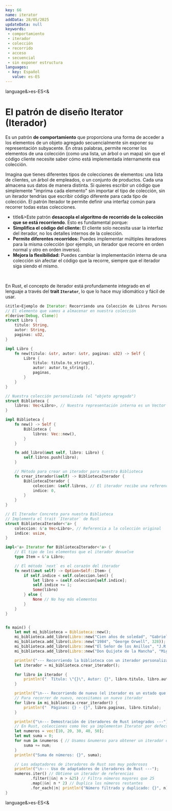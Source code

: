 ```yaml
---
key: 66
name: iterator
addData: 28/05/2025
updateData: null
keywords: 
 - comportamiento
 - iterador
 - colección
 - recorrido
 - acceso
 - secuencial
 - sin exponer estructura
languages:
 - key: Español
   value: es-ES
---
```

language&>es-ES<&
# El patrón de diseño **Iterator** (Iterador)
Es un patrón **de comportamiento** que proporciona una forma de acceder a los elementos de un objeto agregado secuencialmente sin exponer su representación subyacente. En otras palabras, permite recorrer los elementos de una colección (como una lista, un árbol o un mapa) sin que el código cliente necesite saber cómo está implementada internamente esa colección.

Imagina que tienes diferentes tipos de colecciones de elementos: una lista de clientes, un árbol de empleados, o un conjunto de productos. Cada una almacena sus datos de manera distinta. Si quieres escribir un código que simplemente "imprima cada elemento" sin importar el tipo de colección, sin un iterador tendrías que escribir código diferente para cada tipo de colección. El patrón Iterador te permite definir una interfaz común para recorrer todas estas colecciones.

 - title&>Este patrón **desacopla el algoritmo de recorrido de la colección que se está recorriendo**. Esto es fundamental porque:
 - **Simplifica el código del cliente:** El cliente solo necesita usar la interfaz del iterador, no los detalles internos de la colección.
 - **Permite diferentes recorridos:** Puedes implementar múltiples iteradores para la misma colección (por ejemplo, un iterador que recorre en orden normal y otro en orden inverso).
 - **Mejora la flexibilidad:** Puedes cambiar la implementación interna de una colección sin afectar el código que la recorre, siempre que el iterador siga siendo el mismo.

<br />

En Rust, el concepto de iterador está profundamente integrado en el lenguaje a través del **trait `Iterator`**, lo que lo hace muy idiomático y fácil de usar.

```rust
&title>Ejemplo de Iterator: Recorriendo una Colección de Libros Personalizada<title&
// El elemento que vamos a almacenar en nuestra colección
#[derive(Debug, Clone)]
struct Libro {
    titulo: String,
    autor: String,
    paginas: u32,
}

impl Libro {
    fn new(titulo: &str, autor: &str, paginas: u32) -> Self {
        Libro {
            titulo: titulo.to_string(),
            autor: autor.to_string(),
            paginas,
        }
    }
}

// Nuestra colección personalizada (el "objeto agregado")
struct Biblioteca {
    libros: Vec<Libro>, // Nuestra representación interna es un Vector
}

impl Biblioteca {
    fn new() -> Self {
        Biblioteca {
            libros: Vec::new(),
        }
    }

    fn add_libro(&mut self, libro: Libro) {
        self.libros.push(libro);
    }

    // Método para crear un iterador para nuestra Biblioteca
    fn crear_iterador(&self) -> BibliotecaIterador {
        BibliotecaIterador {
            coleccion: &self.libros, // El iterador recibe una referencia a la colección
            indice: 0,
        }
    }
}

// El Iterador Concreto para nuestra Biblioteca
// Implementa el trait `Iterator` de Rust
struct BibliotecaIterador<'a> {
    coleccion: &'a Vec<Libro>, // Referencia a la colección original
    indice: usize,
}

impl<'a> Iterator for BibliotecaIterador<'a> {
    // El tipo de los elementos que el iterador devuelve
    type Item = &'a Libro;

    // El método `next` es el corazón del iterador
    fn next(&mut self) -> Option<Self::Item> {
        if self.indice < self.coleccion.len() {
            let libro = &self.coleccion[self.indice];
            self.indice += 1;
            Some(libro)
        } else {
            None // No hay más elementos
        }
    }
}


fn main() {
    let mut mi_biblioteca = Biblioteca::new();
    mi_biblioteca.add_libro(Libro::new("Cien años de soledad", "Gabriel García Márquez", 496));
    mi_biblioteca.add_libro(Libro::new("1984", "George Orwell", 328));
    mi_biblioteca.add_libro(Libro::new("El Señor de los Anillos", "J.R.R. Tolkien", 1178));
    mi_biblioteca.add_libro(Libro::new("Don Quijote de la Mancha", "Miguel de Cervantes", 1000));

    println!("--- Recorriendo la biblioteca con un iterador personalizado ---");
    let iterador = mi_biblioteca.crear_iterador();

    for libro in iterador {
        println!("  Título: \"{}\", Autor: {}", libro.titulo, libro.autor);
    }

    println!("\n--- Recorriendo de nuevo (el iterador es un estado que se consume) ---");
    // Para recorrer de nuevo, necesitamos un nuevo iterador
    for libro in mi_biblioteca.crear_iterador() {
        println!("  Páginas: {} - {}", libro.paginas, libro.titulo);
    }

    println!("\n--- Demostración de iteradores de Rust integrados ---");
    // En Rust, colecciones como Vec ya implementan Iterator por defecto
    let numeros = vec![10, 20, 30, 40, 50];
    let mut suma = 0;
    for num in &numeros { // Usamos &numeros para obtener un iterador de referencias
        suma += num;
    }
    println!("Suma de números: {}", suma);

    // Los adaptadores de iteradores de Rust son muy poderosos
    println!("\n--- Uso de adaptadores de iteradores de Rust ---");
    numeros.iter() // Obtiene un iterador de referencias
           .filter(|&n| n > &25) // Filtra números mayores que 25
           .map(|&n| n * 2) // Duplica los números restantes
           .for_each(|n| println!("Número filtrado y duplicado: {}", n)); // Imprime cada uno
}
```

language&>es-ES<&